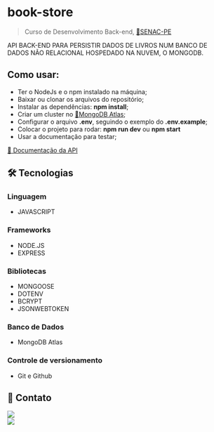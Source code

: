 # book-store

> Curso de Desenvolvimento Back-end, [🔗SENAC-PE](https://www.pe.senac.br/)

API BACK-END PARA PERSISTIR DADOS DE LIVROS NUM BANCO DE DADOS NÃO RELACIONAL HOSPEDADO NA NUVEM, O MONGODB.

## Como usar:

- Ter o NodeJs e o npm instalado na máquina;
- Baixar ou clonar os arquivos do repositório;
- Instalar as dependências: <strong>npm install</strong>;
- Criar um cluster no [🔗MongoDB Atlas](https://www.mongodb.com/it-it/cloud/atlas/register?utm_content=rlsapostreg&utm_source=google&utm_campaign=search_gs_pl_evergreen_atlas_general_retarget-brand-postreg_gic-null_amers-all_ps-all_desktop_eng_lead&utm_term=&utm_medium=cpc_paid_search&utm_ad=&utm_ad_campaign_id=14412646452&adgroup=131761126052&gclid=EAIaIQobChMI-9GM1vyw_AIV6UVIAB18CA7EEAAYASAAEgIkIPD_BwE);
- Configurar o arquivo <strong>.env</strong>, seguindo o exemplo do <strong>.env.example</strong>;
- Colocar o projeto para rodar: <strong>npm run dev</strong> ou <strong>npm start</strong>
- Usar a documentação para testar;

<a href="https://documenter.getpostman.com/view/22751765/2s8Z72Vrov" target="_blank">🔗 Documentação da API</a>


## 🛠 Tecnologias

### Linguagem

- JAVASCRIPT

### Frameworks

- NODE.JS
- EXPRESS

### Bibliotecas

- MONGOOSE
- DOTENV
- BCRYPT
- JSONWEBTOKEN

### Banco de Dados

- MongoDB Atlas

### Controle de versionamento

- Git e Github

## 💛 Contato

<a href="https://www.linkedin.com/in/wevesson-madson-9a5a4615a/" target="_blank"><img src="https://img.shields.io/badge/LinkedIn-0077B5?style=for-the-badge&logo=linkedin&logoColor=white" /></a><br>
<a href="https://t.me/WevessonMadson" target="_blank"><img src="https://img.shields.io/badge/Telegram-2CA5E0?style=for-the-badge&logo=telegram&logoColor=white" /></a>
